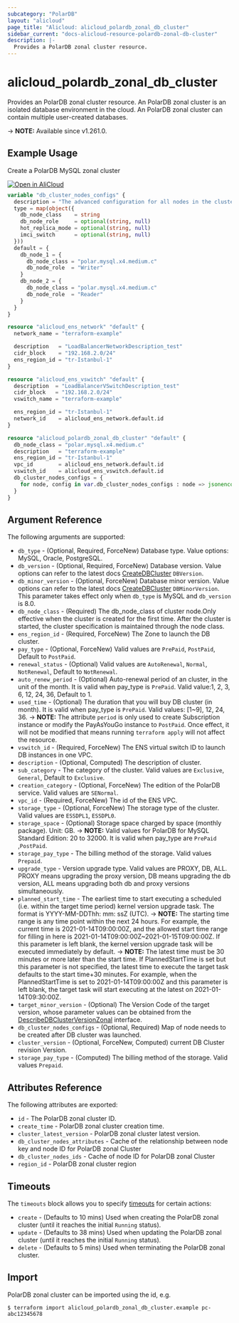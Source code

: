 ```yaml
---
subcategory: "PolarDB"
layout: "alicloud"
page_title: "Alicloud: alicloud_polardb_zonal_db_cluster"
sidebar_current: "docs-alicloud-resource-polardb-zonal-db-cluster"
description: |-
  Provides a PolarDB zonal cluster resource.
---
```


# alicloud_polardb_zonal_db_cluster

Provides an PolarDB zonal cluster resource. An PolarDB zonal cluster is an isolated database
environment in the cloud. An PolarDB zonal cluster can contain multiple user-created
databases.

-> **NOTE:** Available since v1.261.0.

## Example Usage

Create a PolarDB MySQL zonal cluster

<div style="display: block;margin-bottom: 40px;"><div class="oics-button" style="float: right;position: absolute;margin-bottom: 10px;">
  <a href="https://api.aliyun.com/terraform?resource=alicloud_polardb_zonal_db_cluster&exampleId=f1a9b6df-ef03-a78b-bdca-d4f4f11ffd7c7cb75a35&activeTab=example&spm=docs.r.polardb_zonal_db_cluster.0.f1a9b6dfef&intl_lang=EN_US" target="_blank">
    <img alt="Open in AliCloud" src="https://img.alicdn.com/imgextra/i1/O1CN01hjjqXv1uYUlY56FyX_!!6000000006049-55-tps-254-36.svg" style="max-height: 44px; max-width: 100%;">
  </a>
</div></div>

```terraform
variable "db_cluster_nodes_configs" {
  description = "The advanced configuration for all nodes in the cluster except for the RW node, including db_node_class, hot_replica_mode, and imci_switch properties."
  type = map(object({
    db_node_class    = string
    db_node_role     = optional(string, null)
    hot_replica_mode = optional(string, null)
    imci_switch      = optional(string, null)
  }))
  default = {
    db_node_1 = {
      db_node_class = "polar.mysql.x4.medium.c"
      db_node_role  = "Writer"
    }
    db_node_2 = {
      db_node_class = "polar.mysql.x4.medium.c"
      db_node_role  = "Reader"
    }
  }
}

resource "alicloud_ens_network" "default" {
  network_name = "terraform-example"

  description   = "LoadBalancerNetworkDescription_test"
  cidr_block    = "192.168.2.0/24"
  ens_region_id = "tr-Istanbul-1"
}

resource "alicloud_ens_vswitch" "default" {
  description  = "LoadBalancerVSwitchDescription_test"
  cidr_block   = "192.168.2.0/24"
  vswitch_name = "terraform-example"

  ens_region_id = "tr-Istanbul-1"
  network_id    = alicloud_ens_network.default.id
}

resource "alicloud_polardb_zonal_db_cluster" "default" {
  db_node_class = "polar.mysql.x4.medium.c"
  description   = "terraform-example"
  ens_region_id = "tr-Istanbul-1"
  vpc_id        = alicloud_ens_network.default.id
  vswitch_id    = alicloud_ens_vswitch.default.id
  db_cluster_nodes_configs = {
    for node, config in var.db_cluster_nodes_configs : node => jsonencode({ for k, v in config : k => v if v != null })
  }
}
```

## Argument Reference

The following arguments are supported:

* `db_type` - (Optional, Required, ForceNew) Database type. Value options: MySQL, Oracle, PostgreSQL.
* `db_version` - (Optional, Required, ForceNew) Database version. Value options can refer to the latest docs [CreateDBCluster](https://www.alibabacloud.com/help/en/polardb/latest/createdbcluster-1) `DBVersion`.
* `db_minor_version` - (Optional, ForceNew) Database minor version. Value options can refer to the latest docs [CreateDBCluster](https://www.alibabacloud.com/help/en/polardb/latest/createdbcluster-1) `DBMinorVersion`. This parameter takes effect only when `db_type` is MySQL and `db_version` is 8.0.
* `db_node_class` - (Required) The db_node_class of cluster node.Only effective when the cluster is created for the first time. After the cluster is started, the cluster specification is maintained through the node class.
* `ens_region_id` - (Required, ForceNew) The Zone to launch the DB cluster.
* `pay_type` - (Optional, ForceNew) Valid values are `PrePaid`, `PostPaid`, Default to `PostPaid`.
* `renewal_status` - (Optional) Valid values are `AutoRenewal`, `Normal`, `NotRenewal`, Default to `NotRenewal`.
* `auto_renew_period` - (Optional) Auto-renewal period of an cluster, in the unit of the month. It is valid when pay_type is `PrePaid`. Valid value:1, 2, 3, 6, 12, 24, 36, Default to 1.
* `used_time` - (Optional) The duration that you will buy DB cluster (in month). It is valid when pay_type is `PrePaid`. Valid values: [1~9], 12, 24, 36.
-> **NOTE:** The attribute `period` is only used to create Subscription instance or modify the PayAsYouGo instance to `PostPaid`. Once effect, it will not be modified that means running `terraform apply` will not affect the resource.
* `vswitch_id` - (Required, ForceNew) The ENS virtual switch ID to launch DB instances in one VPC.
* `description` - (Optional, Computed) The description of cluster.
* `sub_category` - The category of the cluster. Valid values are `Exclusive`, `General`, Default to `Exclusive`.
* `creation_category` - (Optional, ForceNew) The edition of the PolarDB service. Valid values are `SENormal`.
* `vpc_id` - (Required, ForceNew) The id of the ENS VPC.
* `storage_type` - (Optional, ForceNew) The storage type of the cluster. Valid values are `ESSDPL1`, `ESSDPL0`.
* `storage_space` - (Optional) Storage space charged by space (monthly package). Unit: GB.
-> **NOTE:**  Valid values for PolarDB for MySQL Standard Edition: 20 to 32000. It is valid when pay_type are `PrePaid` ,`PostPaid`.
* `storage_pay_type` - The billing method of the storage. Valid values `Prepaid`.
* `upgrade_type` - Version upgrade type. Valid values are PROXY, DB, ALL. PROXY means upgrading the proxy version, DB means upgrading the db version, ALL means upgrading both db and proxy versions simultaneously.
* `planned_start_time` - The earliest time to start executing a scheduled (i.e. within the target time period) kernel version upgrade task. The format is YYYY-MM-DDThh: mm: ssZ (UTC).
-> **NOTE:** The starting time range is any time point within the next 24 hours. For example, the current time is 2021-01-14T09:00:00Z, and the allowed start time range for filling in here is 2021-01-14T09:00:00Z~2021-01-15T09:00:00Z. If this parameter is left blank, the kernel version upgrade task will be executed immediately by default.
-> **NOTE:** The latest time must be 30 minutes or more later than the start time. If PlannedStartTime is set but this parameter is not specified, the latest time to execute the target task defaults to the start time+30 minutes. For example, when the PlannedStartTime is set to 2021-01-14T09:00:00Z and this parameter is left blank, the target task will start executing at the latest on 2021-01-14T09:30:00Z.
* `target_minor_version` - (Optional) The Version Code of the target version, whose parameter values can be obtained from the [DescribeDBClusterVersionZonal](https://www.alibabacloud.com/help/en/polardb/api-polardb-2017-08-01-describedbclusterversionzonal) interface.
* `db_cluster_nodes_configs` - (Optional, Required) Map of node needs to be created after DB cluster was launched.
* `cluster_version` - (Optional, ForceNew, Computed) current DB Cluster revision Version.
* `storage_pay_type` - (Computed) The billing method of the storage. Valid values `Prepaid`.

## Attributes Reference

The following attributes are exported:

* `id` - The PolarDB zonal cluster ID.
* `create_time` - PolarDB zonal cluster creation time.  
* `cluster_latest_version` - PolarDB zonal cluster latest version.
* `db_cluster_nodes_attributes` - Cache of the relationship between node key and node ID for PolarDB zonal Cluster
* `db_cluster_nodes_ids` - Cache of node ID for PolarDB zonal Cluster
* `region_id`  - PolarDB zonal cluster region

## Timeouts

The `timeouts` block allows you to specify [timeouts](https://developer.hashicorp.com/terraform/language/resources/syntax#operation-timeouts) for certain actions:

* `create` - (Defaults to 10 mins) Used when creating the PolarDB zonal cluster (until it reaches the initial `Running` status).
* `update` - (Defaults to 38 mins) Used when updating the PolarDB zonal cluster (until it reaches the initial `Running` status).
* `delete` - (Defaults to 5 mins) Used when terminating the PolarDB zonal cluster.

## Import

PolarDB zonal cluster can be imported using the id, e.g.

```shell
$ terraform import alicloud_polardb_zonal_db_cluster.example pc-abc12345678
```
